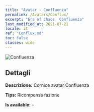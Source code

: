```yaml
---
title: "Avatar - Confluenza"
permalink: /Avatars/Conflux/
excerpt: "Era of Chaos  Confluenza"
last_modified_at: 2021-07-21
locale: it
ref: "Conflux.md"
toc: false
classes: wide
---
```

 ![Confluenza](/images/a/avatarFrame_44.png)

## Dettagli

 **Descrizione:** Cornice avatar Confluenza 

 **Tips:** Ricompensa fazione 

 **Is available:**  - 

